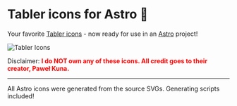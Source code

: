 # Tabler icons for Astro 🚀

Your favorite [Tabler icons](https://github.com/tabler/tabler-icons) - now ready for use in an [Astro](https://astro.build) project!

![Tabler Icons](https://raw.githubusercontent.com/tabler/tabler-icons/master/.github/og.png)

Disclaimer: **<span style="color: red">I do NOT own any of these icons. All credit goes to their creator, Paweł Kuna.</span>**

---

All Astro icons were generated from the source SVGs. Generating scripts included!